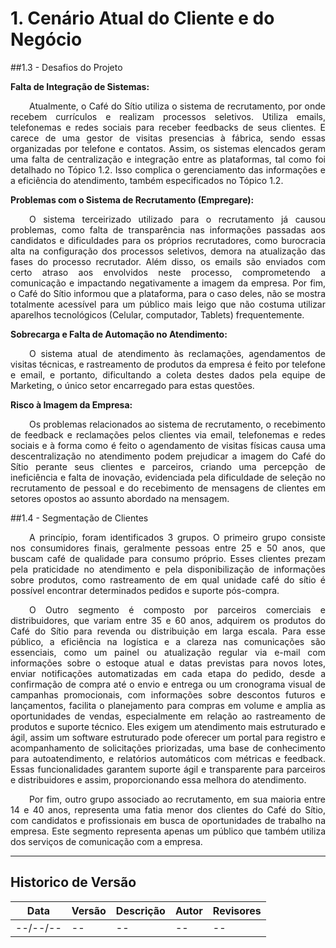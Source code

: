 # 1. Cenário Atual do Cliente e do Negócio

##1.3 - Desafios do Projeto

 **Falta de Integração de Sistemas:**
<div style="text-align: justify;">
    <p style="text-indent: 30px;">
        Atualmente, o Café do Sítio utiliza o sistema de recrutamento, por onde recebem currículos e realizam processos seletivos. Utiliza emails, telefonemas e redes sociais para receber feedbacks de seus clientes. E carece de uma gestor de visitas presencias à fábrica, sendo essas organizadas por telefone e contatos. Assim, os sistemas elencados geram uma falta de centralização e integração entre as plataformas, tal como foi detalhado no Tópico 1.2. Isso complica o gerenciamento das informações e a eficiência do atendimento, também especificados no Tópico 1.2.
    </p>
</div>

**Problemas com o Sistema de Recrutamento (Empregare):**
<div style="text-align: justify;">
    <p style="text-indent: 30px;">
    O sistema terceirizado utilizado para o recrutamento já causou problemas, como falta de transparência nas informações passadas aos candidatos e dificuldades para os próprios recrutadores, como burocracia alta na configuração dos processos seletivos, demora na atualização das fases do processo recrutador. Além disso, os emails são enviados com certo atraso aos envolvidos neste processo, comprometendo a comunicação e impactando negativamente a imagem da empresa. Por fim, o Café do Sítio informou que a plataforma, para o caso deles, não se mostra totalmente acessível para um público mais leigo que não costuma utilizar aparelhos tecnológicos (Celular, computador, Tablets) frequentemente.
    </p>
</div>


**Sobrecarga e Falta de Automação no Atendimento:** 
<div style="text-align: justify;">
    <p style="text-indent: 30px;">
    O sistema atual de   atendimento às reclamações, agendamentos de visitas técnicas, e rastreamento de produtos da empresa é feito por telefone e email, e portanto, dificultando a coleta destes dados pela equipe de Marketing, o único setor encarregado para estas questões.
    </p>
</div>


**Risco à Imagem da Empresa:**
<div style="text-align: justify;">
    <p style="text-indent: 30px;">
    Os problemas relacionados ao sistema de recrutamento, o recebimento de feedback e reclamações pelos clientes via email, telefonemas e redes sociais e à forma como é feito o agendamento de visitas físicas causa uma descentralização no atendimento podem prejudicar a imagem do Café do Sítio perante seus clientes e parceiros, criando uma percepção de ineficiência e falta de inovação, evidenciada pela dificuldade de seleção no recrutamento de pessoal e do recebimento de mensagens de clientes em setores opostos ao assunto abordado na mensagem.
    </p>
</div>

##1.4 - Segmentação de Clientes
<div style="text-align: justify;">
    <p style="text-indent: 30px;">
        A princípio, foram identificados 3 grupos. O primeiro grupo consiste nos consumidores finais, geralmente pessoas entre 25 e 50 anos, que buscam café de qualidade para consumo próprio. Esses clientes prezam pela praticidade no atendimento e pela disponibilização de informações sobre produtos, como rastreamento de em qual unidade café do sítio é possível encontrar determinados pedidos e suporte pós-compra.
    </p>
    <p style="text-indent: 30px;">
        O Outro segmento é composto por parceiros comerciais e distribuidores, que variam entre 35 e 60 anos, adquirem os produtos do Café do Sítio para revenda ou distribuição em larga escala. Para esse público, a eficiência na logística e a clareza nas comunicações são essenciais, como um painel ou atualização regular via e-mail com informações sobre o estoque atual e datas previstas para novos lotes, enviar notificações automatizadas em cada etapa do pedido, desde a confirmação de compra até o envio e entrega ou um cronograma visual de campanhas promocionais, com informações sobre descontos futuros e lançamentos, facilita o planejamento para compras em volume e amplia as oportunidades de vendas, especialmente em relação ao rastreamento de produtos e suporte técnico. Eles exigem um atendimento mais estruturado e ágil, assim um software estruturado pode oferecer um portal para registro e acompanhamento de solicitações priorizadas, uma base de conhecimento para autoatendimento, e relatórios automáticos com métricas e feedback. Essas funcionalidades garantem suporte ágil e transparente para parceiros e distribuidores e assim, proporcionando essa melhora do atendimento.
    </p>
    <p style="text-indent: 30px;">
        Por fim, outro grupo associado ao recrutamento, em sua maioria entre 14 e 40 anos, representa uma fatia menor dos clientes do Café do Sítio, com candidatos e profissionais em busca de oportunidades de trabalho na empresa. Este segmento representa apenas um público que também utiliza dos serviços de comunicação com a empresa.
    </p>
</div>

---

## Historico de Versão
Data     | Versão | Descrição | Autor | Revisores 
-------- | ------ | --------- | ----- | ---------
--/--/-- | -- | -- | -- | --